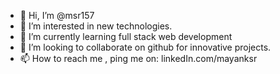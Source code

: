 - 👋 Hi, I’m @msr157
- 👀 I’m interested in new technologies.
- 🌱 I’m currently learning full stack web development 
- 💞️ I’m looking to collaborate on github for innovative projects.
- 📫 How to reach me , ping me on: linkedIn.com/mayanksr

<!---
msr157/msr157 is a ✨ special ✨ repository because its `README.md` (this file) appears on your GitHub profile.
You can click the Preview link to take a look at your changes.
--->
